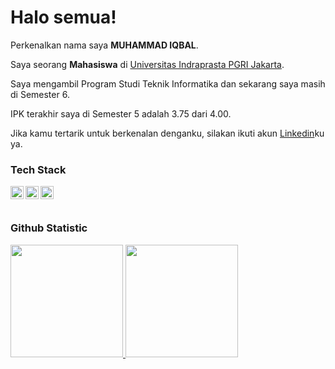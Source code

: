 # Halo semua! 

Perkenalkan nama saya **MUHAMMAD IQBAL**.

Saya seorang **Mahasiswa** di [Universitas Indraprasta PGRI Jakarta](https://unindra.ac.id//).

Saya mengambil Program Studi Teknik Informatika dan sekarang saya masih di Semester 6.

IPK terakhir saya di Semester 5 adalah 3.75 dari 4.00.

Jika kamu tertarik untuk berkenalan denganku, silakan ikuti akun [Linkedin](https://www.linkedin.com/in/muhammad-iqbal-4b4b4a247/)ku ya.

### Tech Stack
  <a href="#"><img align="left" alt="JavaScript" title="JavaScript" width="21px" src="https://upload.wikimedia.org/wikipedia/commons/9/99/Unofficial_JavaScript_logo_2.svg" /></a>
  <a href="https://nodejs.org/"><img align="left" alt="NodeJS" title="NodeJS" width="21px" src="https://seeklogo.com/images/N/nodejs-logo-FBE122E377-seeklogo.com.png" /></a>
  <a href="https://hapi.dev/"><img align="left" alt="Hapi" title="Hapi (NodeJS HTTP Framework)" width="21px" src="https://avatars.githubusercontent.com/u/3774533?s=200&v=4" /></a>
  <br>
  <br>
  
### Github Statistic
<p align="left">
<a href="https://github.com/dimasmds">
  <img height="180em" src="https://github-readme-stats-eight-theta.vercel.app/api?username=dimasmds&show_icons=true&theme=algolia&include_all_commits=true&count_private=true"/>
  <img height="180em" src="https://github-readme-stats-eight-theta.vercel.app/api/top-langs/?username=dimasmds&layout=compact&langs_count=8&theme=algolia"/>
</a>
</p>
